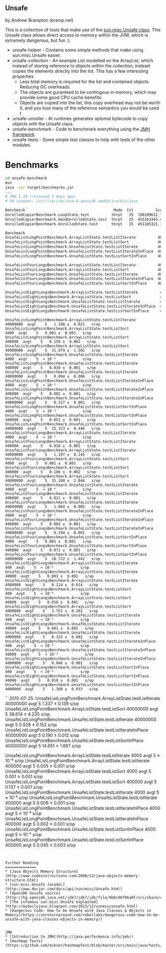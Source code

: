 Unsafe
------
by Andrew Brampton (bramp.net)

This is a collection of tools that make use of the [sun.misc.Unsafe class](http://www.docjar.com/docs/api/sun/misc/Unsafe.html).
This Unsafe class allows direct access to memory within the JVM, which is extremely dangerous, but fun :).

* unsafe-helper - Contains some simple methods that make using sun.misc.Unsafe easier.
* unsafe-collection - An example List modelled on the ArrayList, which instead of storing reference to objects within
the collection, instead copies the elements directly into the list. This has a few interesting properties
  * Less total memory is required for the list and contained objects. Reducing GC overheads.
  * The objects are guranteed to be contingous in memory, which may provide some good CPU cache benefits.
  * Objects are copied into the list, this copy overhead may not be worth it, and you lose many of the reference semantics you would be used t
* unsafe-unroller - At runtimes generates optomal bytecode to copy objects with the Unsafe class.
* unsafe-benchmark - Code to benchmark everything using the [JMH framework](http://openjdk.java.net/projects/code-tools/jmh/).
* unsafe-tests - Some simple test classes to help with tests of the other modules.


Benchmarks
==========

```bash
cd unsafe-benchmark
mvn
java -jar target/benchmarks.jar
...
# JMH 1.10 (released 5 days ago)
# VM invoker: /usr/lib/jvm/java-8-openjdk-amd64/jre/bin/java

Benchmark                                        Mode  Cnt          Score         Error  Units
UnrolledCopierBenchmark.LoopState.test          thrpt   25  198289612.771 ± 1067151.047  ops/s
UnrolledCopierBenchmark.HandUnrolledState.test  thrpt   25  455263443.453 ± 2379784.462  ops/s
UnrolledCopierBenchmark.UnrolledState.test      thrpt   25  451185321.134 ± 5573610.904  ops/s

Benchmark                                                              (size)  Mode  Cnt   Score    Error  Units
UnsafeListLongPointBenchmark.ArrayListState.testListIterate          40000000  avgt    5   1.198 ±  0.021   s/op
UnsafeListLongPointBenchmark.ArrayListState.testListSort             40000000  avgt    5  31.979 ±  1.502   s/op
UnsafeListLongPointBenchmark.UnsafeListState.testListIterate         40000000  avgt    5   0.894 ±  0.006   s/op
UnsafeListLongPointBenchmark.UnsafeListState.testListIterateInPlace  40000000  avgt    5   0.217 ±  0.001   s/op
UnsafeListLongPointBenchmark.UnsafeListState.testListSortInPlace     40000000  avgt    5  15.323 ±  0.446   s/op

UnsafeListFourLongsBenchmark.ArrayListState.testListIterate          40000000  avgt    5   1.197 ±  0.145   s/op
UnsafeListFourLongsBenchmark.ArrayListState.testListSort             40000000  avgt    5  35.108 ±  2.046   s/op
UnsafeListFourLongsBenchmark.UnsafeListState.testListIterate         40000000  avgt    5   1.064 ±  0.005   s/op
UnsafeListFourLongsBenchmark.UnsafeListState.testListIterateInPlace  40000000  avgt    5   0.294 ±  0.001   s/op
UnsafeListFourLongsBenchmark.UnsafeListState.testListSortInPlace     40000000  avgt    5  18.722 ±  1.442   s/op

UnsafeListEightLongsBenchmark.ArrayListState.testListIterate          4000000  avgt    5   0.114 ±  0.014   s/op
UnsafeListEightLongsBenchmark.ArrayListState.testListSort             4000000  avgt    5   3.751 ±  0.262   s/op
UnsafeListEightLongsBenchmark.UnsafeListState.testListIterate         4000000  avgt    5   0.132 ±  0.002   s/op
UnsafeListEightLongsBenchmark.UnsafeListState.testListIterateInPlace  4000000  avgt    5   0.046 ±  0.001   s/op
UnsafeListEightLongsBenchmark.UnsafeListState.testListSortInPlace     4000000  avgt    5   1.380 ±  0.033   s/op
```

```
UnsafeListLongPointBenchmark.ArrayListState.testListIterate          40000000  avgt    5   1.198 ±  0.021   s/op
UnsafeListLongPointBenchmark.ArrayListState.testListSort                 4000  avgt    5   0.001 ±  0.001   s/op
UnsafeListLongPointBenchmark.ArrayListState.testListSort               400000  avgt    5   0.159 ±  0.002   s/op
UnsafeListLongPointBenchmark.ArrayListState.testListSort             40000000  avgt    5  31.979 ±  1.502   s/op
UnsafeListLongPointBenchmark.UnsafeListState.testListIterate             4000  avgt    5  ≈ 10⁻⁴            s/op
UnsafeListLongPointBenchmark.UnsafeListState.testListIterate           400000  avgt    5   0.010 ±  0.001   s/op
UnsafeListLongPointBenchmark.UnsafeListState.testListIterate         40000000  avgt    5   0.894 ±  0.006   s/op
UnsafeListLongPointBenchmark.UnsafeListState.testListIterateInPlace      4000  avgt    5  ≈ 10⁻⁵            s/op
UnsafeListLongPointBenchmark.UnsafeListState.testListIterateInPlace    400000  avgt    5   0.002 ±  0.001   s/op
UnsafeListLongPointBenchmark.UnsafeListState.testListIterateInPlace  40000000  avgt    5   0.217 ±  0.001   s/op
UnsafeListLongPointBenchmark.UnsafeListState.testListSortInPlace         4000  avgt    5  ≈ 10⁻³            s/op
UnsafeListLongPointBenchmark.UnsafeListState.testListSortInPlace       400000  avgt    5   0.051 ±  0.001   s/op
UnsafeListLongPointBenchmark.UnsafeListState.testListSortInPlace     40000000  avgt    5  15.323 ±  0.446   s/op
UnsafeListFourLongsBenchmark.ArrayListState.testListIterate              4000  avgt    5  ≈ 10⁻⁵            s/op
UnsafeListFourLongsBenchmark.ArrayListState.testListIterate            400000  avgt    5   0.010 ±  0.001   s/op
UnsafeListFourLongsBenchmark.ArrayListState.testListIterate          40000000  avgt    5   1.197 ±  0.145   s/op
UnsafeListFourLongsBenchmark.ArrayListState.testListSort                 4000  avgt    5   0.001 ±  0.001   s/op
UnsafeListFourLongsBenchmark.ArrayListState.testListSort               400000  avgt    5   0.186 ±  0.002   s/op
UnsafeListFourLongsBenchmark.ArrayListState.testListSort             40000000  avgt    5  35.108 ±  2.046   s/op
UnsafeListFourLongsBenchmark.UnsafeListState.testListIterate             4000  avgt    5  ≈ 10⁻⁴            s/op
UnsafeListFourLongsBenchmark.UnsafeListState.testListIterate           400000  avgt    5   0.011 ±  0.001   s/op
UnsafeListFourLongsBenchmark.UnsafeListState.testListIterate         40000000  avgt    5   1.064 ±  0.005   s/op
UnsafeListFourLongsBenchmark.UnsafeListState.testListIterateInPlace      4000  avgt    5  ≈ 10⁻⁵            s/op
UnsafeListFourLongsBenchmark.UnsafeListState.testListIterateInPlace    400000  avgt    5   0.003 ±  0.001   s/op
UnsafeListFourLongsBenchmark.UnsafeListState.testListIterateInPlace  40000000  avgt    5   0.294 ±  0.001   s/op
UnsafeListFourLongsBenchmark.UnsafeListState.testListSortInPlace         4000  avgt    5   0.001 ±  0.001   s/op
UnsafeListFourLongsBenchmark.UnsafeListState.testListSortInPlace       400000  avgt    5   0.071 ±  0.001   s/op
UnsafeListFourLongsBenchmark.UnsafeListState.testListSortInPlace     40000000  avgt    5  18.722 ±  1.442   s/op
UnsafeListEightLongsBenchmark.ArrayListState.testListIterate              400  avgt    5  ≈ 10⁻⁶            s/op
UnsafeListEightLongsBenchmark.ArrayListState.testListIterate            40000  avgt    5   0.001 ±  0.001   s/op
UnsafeListEightLongsBenchmark.ArrayListState.testListIterate          4000000  avgt    5   0.114 ±  0.014   s/op
UnsafeListEightLongsBenchmark.ArrayListState.testListSort                 400  avgt    5  ≈ 10⁻⁴            s/op
UnsafeListEightLongsBenchmark.ArrayListState.testListSort               40000  avgt    5   0.016 ±  0.001   s/op
UnsafeListEightLongsBenchmark.ArrayListState.testListSort             4000000  avgt    5   3.751 ±  0.262   s/op
UnsafeListEightLongsBenchmark.UnsafeListState.testListIterate             400  avgt    5  ≈ 10⁻⁵            s/op
UnsafeListEightLongsBenchmark.UnsafeListState.testListIterate           40000  avgt    5   0.001 ±  0.001   s/op
UnsafeListEightLongsBenchmark.UnsafeListState.testListIterate         4000000  avgt    5   0.132 ±  0.002   s/op
UnsafeListEightLongsBenchmark.UnsafeListState.testListIterateInPlace      400  avgt    5  ≈ 10⁻⁵            s/op
UnsafeListEightLongsBenchmark.UnsafeListState.testListIterateInPlace    40000  avgt    5  ≈ 10⁻³            s/op
UnsafeListEightLongsBenchmark.UnsafeListState.testListIterateInPlace  4000000  avgt    5   0.046 ±  0.001   s/op
UnsafeListEightLongsBenchmark.UnsafeListState.testListSortInPlace         400  avgt    5  ≈ 10⁻⁴            s/op
UnsafeListEightLongsBenchmark.UnsafeListState.testListSortInPlace       40000  avgt    5   0.010 ±  0.001   s/op
UnsafeListEightLongsBenchmark.UnsafeListState.testListSortInPlace     4000000  avgt    5   1.380 ±  0.033   s/op

```

`` 2015-07-25:
UnsafeListLongPointBenchmark.ArrayListState.testListIterate          40000000  avgt    5   1.337 ±  0.139   s/op
UnsafeListLongPointBenchmark.ArrayListState.testListSort             40000000  avgt    5  38.614 ±  4.235   s/op
UnsafeListLongPointBenchmark.UnsafeListState.testListIterate         40000000  avgt    5   0.928 ±  0.152   s/op
UnsafeListLongPointBenchmark.UnsafeListState.testListIterateInPlace  40000000  avgt    5   0.190 ±  0.012   s/op
UnsafeListLongPointBenchmark.UnsafeListState.testListSortInPlace     40000000  avgt    5  14.651 ±  1.667   s/op

UnsafeListLongPointBenchmark.ArrayListState.testListIterate              4000  avgt    5  ≈ 10⁻⁵            s/op
UnsafeListLongPointBenchmark.ArrayListState.testListIterate            400000  avgt    5   0.005 ±  0.001   s/op
UnsafeListLongPointBenchmark.ArrayListState.testListSort                 4000  avgt    5   0.001 ±  0.001   s/op
UnsafeListLongPointBenchmark.ArrayListState.testListSort               400000  avgt    5   0.137 ±  0.007   s/op
UnsafeListLongPointBenchmark.UnsafeListState.testListIterate             4000  avgt    5  ≈ 10⁻⁴            s/op
UnsafeListLongPointBenchmark.UnsafeListState.testListIterate           400000  avgt    5   0.009 ±  0.001   s/op
UnsafeListLongPointBenchmark.UnsafeListState.testListIterateInPlace      4000  avgt    5  ≈ 10⁻⁵            s/op
UnsafeListLongPointBenchmark.UnsafeListState.testListIterateInPlace    400000  avgt    5   0.002 ±  0.001   s/op
UnsafeListLongPointBenchmark.UnsafeListState.testListSortInPlace         4000  avgt    5  ≈ 10⁻³            s/op
UnsafeListLongPointBenchmark.UnsafeListState.testListSortInPlace       400000  avgt    5   0.045 ±  0.003   s/op
```


Further Reading
==============
* [Java Objects Memory Structure](http://www.codeinstructions.com/2008/12/java-objects-memory-structure.html)
* [sun.misc.Unsafe Javadoc](http://www.docjar.com/docs/api/sun/misc/Unsafe.html)
* [OpenJDK Unsafe source](http://hg.openjdk.java.net/jdk7/jdk7/jdk/file/9b8c96f96a0f/src/share/classes/sun/misc/Unsafe.java)
* [The infamous sun.misc.Unsafe explained](http://mydailyjava.blogspot.com/2013/12/sunmiscunsafe.html)
* [Dangerous Code: How to be Unsafe with Java Classes & Objects in Memory](https://zeroturnaround.com/rebellabs/dangerous-code-how-to-be-unsafe-with-java-classes-objects-in-memory/)


JMH
* [Introduction to JMH](http://java-performance.info/jmh/)
* [Hashmap Tests](https://github.com/mikvor/hashmapTest/blob/master/src/main/java/tests/MapTestRunner.java)